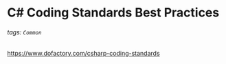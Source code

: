 # C# Coding Standards Best Practices
###### tags: `Common`


https://www.dofactory.com/csharp-coding-standards